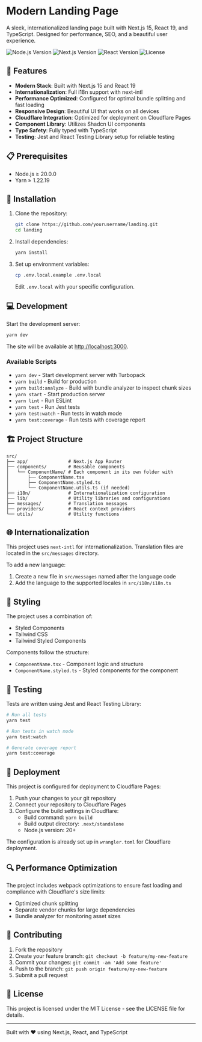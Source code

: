 # Modern Landing Page

A sleek, internationalized landing page built with Next.js 15, React 19, and TypeScript. Designed for performance, SEO, and a beautiful user experience.

![Node.js Version](https://img.shields.io/badge/node-%3E%3D20.0.0-brightgreen)
![Next.js Version](https://img.shields.io/badge/next.js-15.2.4-blue)
![React Version](https://img.shields.io/badge/react-19.0.0-blue)
![License](https://img.shields.io/badge/license-MIT-green)

## 🚀 Features

- **Modern Stack**: Built with Next.js 15 and React 19
- **Internationalization**: Full i18n support with next-intl
- **Performance Optimized**: Configured for optimal bundle splitting and fast loading
- **Responsive Design**: Beautiful UI that works on all devices
- **Cloudflare Integration**: Optimized for deployment on Cloudflare Pages
- **Component Library**: Utilizes Shadcn UI components
- **Type Safety**: Fully typed with TypeScript
- **Testing**: Jest and React Testing Library setup for reliable testing

## 📋 Prerequisites

- Node.js ≥ 20.0.0
- Yarn ≥ 1.22.19

## 🔧 Installation

1. Clone the repository:

   ```bash
   git clone https://github.com/yourusername/landing.git
   cd landing
   ```

2. Install dependencies:

   ```bash
   yarn install
   ```

3. Set up environment variables:
   ```bash
   cp .env.local.example .env.local
   ```
   Edit `.env.local` with your specific configuration.

## 💻 Development

Start the development server:

```bash
yarn dev
```

The site will be available at [http://localhost:3000](http://localhost:3000).

### Available Scripts

- `yarn dev` - Start development server with Turbopack
- `yarn build` - Build for production
- `yarn build:analyze` - Build with bundle analyzer to inspect chunk sizes
- `yarn start` - Start production server
- `yarn lint` - Run ESLint
- `yarn test` - Run Jest tests
- `yarn test:watch` - Run tests in watch mode
- `yarn test:coverage` - Run tests with coverage report

## 🏗️ Project Structure

```
src/
├── app/               # Next.js App Router
├── components/        # Reusable components
│   └── ComponentName/ # Each component in its own folder with
│       ├── ComponentName.tsx
│       ├── ComponentName.styled.ts
│       └── ComponentName.utils.ts (if needed)
├── i18n/              # Internationalization configuration
├── lib/               # Utility libraries and configurations
├── messages/          # Translation messages
├── providers/         # React context providers
└── utils/             # Utility functions
```

## 🌐 Internationalization

This project uses `next-intl` for internationalization. Translation files are located in the `src/messages` directory.

To add a new language:

1. Create a new file in `src/messages` named after the language code
2. Add the language to the supported locales in `src/i18n/i18n.ts`

## 🎨 Styling

The project uses a combination of:

- Styled Components
- Tailwind CSS
- Tailwind Styled Components

Components follow the structure:

- `ComponentName.tsx` - Component logic and structure
- `ComponentName.styled.ts` - Styled components for the component

## 🧪 Testing

Tests are written using Jest and React Testing Library:

```bash
# Run all tests
yarn test

# Run tests in watch mode
yarn test:watch

# Generate coverage report
yarn test:coverage
```

## 🚢 Deployment

This project is configured for deployment to Cloudflare Pages:

1. Push your changes to your git repository
2. Connect your repository to Cloudflare Pages
3. Configure the build settings in Cloudflare:
   - Build command: `yarn build`
   - Build output directory: `.next/standalone`
   - Node.js version: 20+

The configuration is already set up in `wrangler.toml` for Cloudflare deployment.

## 🔍 Performance Optimization

The project includes webpack optimizations to ensure fast loading and compliance with Cloudflare's size limits:

- Optimized chunk splitting
- Separate vendor chunks for large dependencies
- Bundle analyzer for monitoring asset sizes

## 🤝 Contributing

1. Fork the repository
2. Create your feature branch: `git checkout -b feature/my-new-feature`
3. Commit your changes: `git commit -am 'Add some feature'`
4. Push to the branch: `git push origin feature/my-new-feature`
5. Submit a pull request

## 📄 License

This project is licensed under the MIT License - see the LICENSE file for details.

---

Built with ❤️ using Next.js, React, and TypeScript
